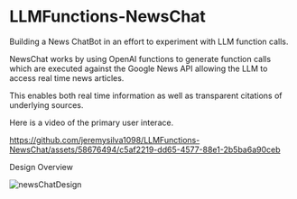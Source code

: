 # LLMFunctions-NewsChat
Building a News ChatBot in an effort to experiment with LLM function calls.

NewsChat works by using OpenAI functions to generate function calls which are executed against the Google News API allowing the LLM to access real time news articles.

This enables both real time information as well as transparent citations of underlying sources.

Here is a video of the primary user interace.

https://github.com/jeremysilva1098/LLMFunctions-NewsChat/assets/58676494/c5af2219-dd65-4577-88e1-2b5ba6a90ceb



Design Overview

![newsChatDesign](https://github.com/jeremysilva1098/LLMFunctions-NewsChat/assets/58676494/3a0aabc4-5990-4e62-a64f-e0c192530394)
